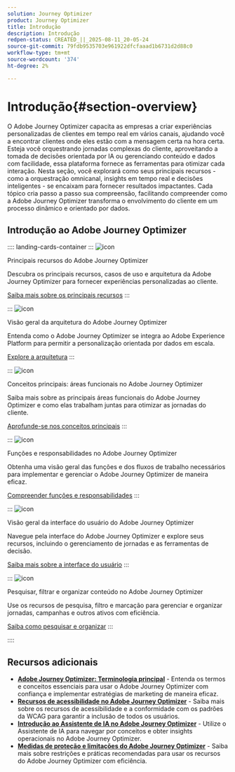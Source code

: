 ```yaml
---
solution: Journey Optimizer
product: Journey Optimizer
title: Introdução
description: Introdução
redpen-status: CREATED_||_2025-08-11_20-05-24
source-git-commit: 79fdb9535703e961922dfcfaaad1b6731d2d88c0
workflow-type: tm+mt
source-wordcount: '374'
ht-degree: 2%

---
```



# Introdução{#section-overview}

O Adobe Journey Optimizer capacita as empresas a criar experiências personalizadas de clientes em tempo real em vários canais, ajudando você a encontrar clientes onde eles estão com a mensagem certa na hora certa. Esteja você orquestrando jornadas complexas do cliente, aproveitando a tomada de decisões orientada por IA ou gerenciando conteúdo e dados com facilidade, essa plataforma fornece as ferramentas para otimizar cada interação. Nesta seção, você explorará como seus principais recursos - como a orquestração omnicanal, insights em tempo real e decisões inteligentes - se encaixam para fornecer resultados impactantes. Cada tópico cria passo a passo sua compreensão, facilitando compreender como a Adobe Journey Optimizer transforma o envolvimento do cliente em um processo dinâmico e orientado por dados.

## Introdução ao Adobe Journey Optimizer

:::: landing-cards-container
:::
![icon](https://cdn.experienceleague.adobe.com/icons/book.svg?lang=pt-BR)

Principais recursos do Adobe Journey Optimizer

Descubra os principais recursos, casos de uso e arquitetura da Adobe Journey Optimizer para fornecer experiências personalizadas ao cliente.

[Saiba mais sobre os principais recursos](../using/start/get-started.md)
:::

:::
![icon](https://cdn.experienceleague.adobe.com/icons/code-branch.svg?lang=pt-BR)

Visão geral da arquitetura do Adobe Journey Optimizer

Entenda como o Adobe Journey Optimizer se integra ao Adobe Experience Platform para permitir a personalização orientada por dados em escala.

[Explore a arquitetura](../using/start/architecture-concepts-redpen.md)
:::

:::
![icon](https://cdn.experienceleague.adobe.com/icons/puzzle-piece.svg?lang=pt-BR)

Conceitos principais: áreas funcionais no Adobe Journey Optimizer

Saiba mais sobre as principais áreas funcionais do Adobe Journey Optimizer e como elas trabalham juntas para otimizar as jornadas do cliente.

[Aprofunde-se nos conceitos principais](../using/start/functional-areas-redpen.md)
:::

:::
![icon](https://cdn.experienceleague.adobe.com/icons/list-check.svg?lang=pt-BR)

Funções e responsabilidades no Adobe Journey Optimizer

Obtenha uma visão geral das funções e dos fluxos de trabalho necessários para implementar e gerenciar o Adobe Journey Optimizer de maneira eficaz.

[Compreender funções e responsabilidades](../using/start/quick-start.md)
:::

:::
![icon](https://cdn.experienceleague.adobe.com/icons/gear.svg?lang=pt-BR)

Visão geral da interface do usuário do Adobe Journey Optimizer

Navegue pela interface do Adobe Journey Optimizer e explore seus recursos, incluindo o gerenciamento de jornadas e as ferramentas de decisão.

[Saiba mais sobre a interface do usuário](../using/start/user-interface.md)
:::

:::
![icon](https://cdn.experienceleague.adobe.com/icons/circle-play.svg?lang=pt-BR)

Pesquisar, filtrar e organizar conteúdo no Adobe Journey Optimizer

Use os recursos de pesquisa, filtro e marcação para gerenciar e organizar jornadas, campanhas e outros ativos com eficiência.

[Saiba como pesquisar e organizar](../using/start/search-filter-categorize.md)
:::

::::


## Recursos adicionais

- **[Adobe Journey Optimizer: Terminologia principal](../using/start/terminology-md-redpen.md)** - Entenda os termos e conceitos essenciais para usar o Adobe Journey Optimizer com confiança e implementar estratégias de marketing de maneira eficaz.
- **[Recursos de acessibilidade no Adobe Journey Optimizer](../using/start/accessibility.md)** - Saiba mais sobre os recursos de acessibilidade e a conformidade com os padrões da WCAG para garantir a inclusão de todos os usuários.
- **[Introdução ao Assistente de IA no Adobe Journey Optimizer](../using/start/ai-assistant.md)** - Utilize o Assistente de IA para navegar por conceitos e obter insights operacionais no Adobe Journey Optimizer.
- **[Medidas de proteção e limitações do Adobe Journey Optimizer](../using/start/guardrails.md)** - Saiba mais sobre restrições e práticas recomendadas para usar os recursos do Adobe Journey Optimizer com eficiência.
